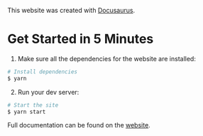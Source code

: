 This website was created with [Docusaurus](https://docusaurus.io/).

# Get Started in 5 Minutes

1. Make sure all the dependencies for the website are installed:

```sh
# Install dependencies
$ yarn
```

2. Run your dev server:

```sh
# Start the site
$ yarn start
```

Full documentation can be found on the [website](https://docusaurus.io/).
